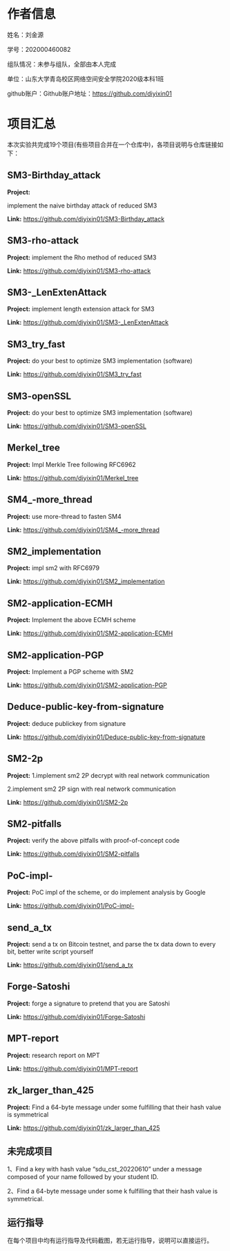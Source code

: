 # 作者信息

姓名：刘金源

学号：202000460082

组队情况：未参与组队，全部由本人完成

单位：山东大学青岛校区网络空间安全学院2020级本科1班

github账户：Github账户地址：https://github.com/diyixin01


# 项目汇总
本次实验共完成19个项目(有些项目合并在一个仓库中)，各项目说明与仓库链接如下：

## SM3-Birthday_attack

__Project:__

implement the naive birthday attack of reduced SM3


__Link:__ https://github.com/diyixin01/SM3-Birthday_attack





## SM3-rho-attack

__Project:__
implement the Rho method of reduced SM3


__Link:__ https://github.com/diyixin01/SM3-rho-attack




## SM3-_LenExtenAttack

__Project:__ implement length extension attack for SM3

__Link:__ https://github.com/diyixin01/SM3-_LenExtenAttack

## SM3_try_fast

__Project:__ do your best to optimize SM3 implementation (software)

__Link:__ https://github.com/diyixin01/SM3_try_fast


## SM3-openSSL

__Project:__ do your best to optimize SM3 implementation (software)

__Link:__ https://github.com/diyixin01/SM3-openSSL



## Merkel_tree

__Project:__ Impl Merkle Tree following RFC6962

__Link:__ https://github.com/diyixin01/Merkel_tree

## SM4_-more_thread

__Project:__ use more-thread to fasten SM4

__Link:__ https://github.com/diyixin01/SM4_-more_thread

## SM2_implementation

__Project:__ impl sm2 with RFC6979

__Link:__ https://github.com/diyixin01/SM2_implementation

## SM2-application-ECMH

__Project:__ Implement the above ECMH scheme

__Link:__ https://github.com/diyixin01/SM2-application-ECMH

## SM2-application-PGP

__Project:__ Implement a PGP scheme with SM2

__Link:__ https://github.com/diyixin01/SM2-application-PGP

## Deduce-public-key-from-signature

__Project:__ deduce publickey from signature

__Link:__ https://github.com/diyixin01/Deduce-public-key-from-signature

## SM2-2p

__Project:__ 
1.implement sm2 2P decrypt with real network communication

2.implement sm2 2P sign with real network communication

__Link:__ https://github.com/diyixin01/SM2-2p

## SM2-pitfalls

__Project:__ verify the above pitfalls with proof-of-concept code

__Link:__ https://github.com/diyixin01/SM2-pitfalls

## PoC-impl-

__Project:__ PoC impl of the scheme, or do implement analysis by Google

__Link:__ https://github.com/diyixin01/PoC-impl-

## send_a_tx

__Project:__ send a tx on Bitcoin testnet, and parse the tx data down to every bit, better write script yourself

__Link:__ https://github.com/diyixin01/send_a_tx

## Forge-Satoshi

__Project:__ forge a signature to pretend that you are Satoshi

__Link:__ https://github.com/diyixin01/Forge-Satoshi
## MPT-report


__Project:__ research report on MPT

__Link:__ https://github.com/diyixin01/MPT-report



## zk_larger_than_425


__Project:__ Find a 64-byte message under some  fulfilling that their hash value is symmetrical

__Link:__ https://github.com/diyixin01/zk_larger_than_425

## 

## 未完成项目
1、Find a key with hash value “sdu_cst_20220610” under a message composed of your name followed by your student ID. 

2、Find a 64-byte message under some k fulfilling that their hash value is symmetrical.

## 运行指导
在每个项目中均有运行指导及代码截图，若无运行指导，说明可以直接运行。
